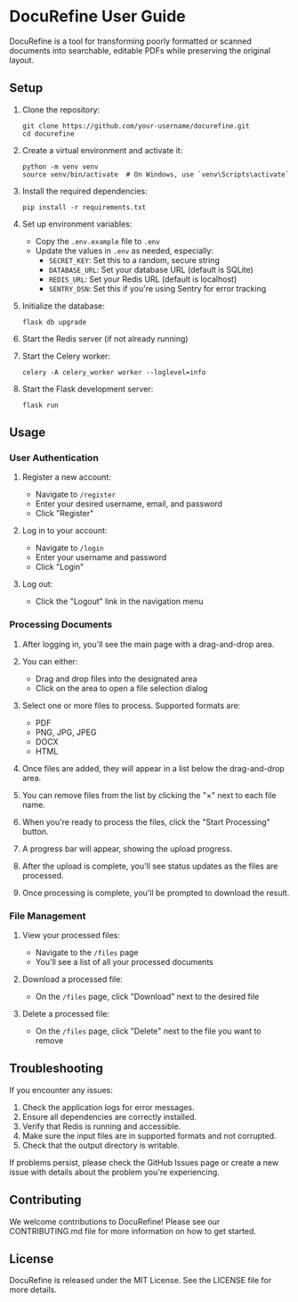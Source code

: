 # DocuRefine User Guide

DocuRefine is a tool for transforming poorly formatted or scanned documents into searchable, editable PDFs while preserving the original layout.

## Setup

1. Clone the repository:
   ```
   git clone https://github.com/your-username/docurefine.git
   cd docurefine
   ```

2. Create a virtual environment and activate it:
   ```
   python -m venv venv
   source venv/bin/activate  # On Windows, use `venv\Scripts\activate`
   ```

3. Install the required dependencies:
   ```
   pip install -r requirements.txt
   ```

4. Set up environment variables:
   - Copy the `.env.example` file to `.env`
   - Update the values in `.env` as needed, especially:
     - `SECRET_KEY`: Set this to a random, secure string
     - `DATABASE_URL`: Set your database URL (default is SQLite)
     - `REDIS_URL`: Set your Redis URL (default is localhost)
     - `SENTRY_DSN`: Set this if you're using Sentry for error tracking

5. Initialize the database:
   ```
   flask db upgrade
   ```

6. Start the Redis server (if not already running)

7. Start the Celery worker:
   ```
   celery -A celery_worker worker --loglevel=info
   ```

8. Start the Flask development server:
   ```
   flask run
   ```

## Usage

### User Authentication

1. Register a new account:
   - Navigate to `/register`
   - Enter your desired username, email, and password
   - Click "Register"

2. Log in to your account:
   - Navigate to `/login`
   - Enter your username and password
   - Click "Login"

3. Log out:
   - Click the "Logout" link in the navigation menu

### Processing Documents

1. After logging in, you'll see the main page with a drag-and-drop area.

2. You can either:
   - Drag and drop files into the designated area
   - Click on the area to open a file selection dialog

3. Select one or more files to process. Supported formats are:
   - PDF
   - PNG, JPG, JPEG
   - DOCX
   - HTML

4. Once files are added, they will appear in a list below the drag-and-drop area.

5. You can remove files from the list by clicking the "×" next to each file name.

6. When you're ready to process the files, click the "Start Processing" button.

7. A progress bar will appear, showing the upload progress.

8. After the upload is complete, you'll see status updates as the files are processed.

9. Once processing is complete, you'll be prompted to download the result.

### File Management

1. View your processed files:
   - Navigate to the `/files` page
   - You'll see a list of all your processed documents

2. Download a processed file:
   - On the `/files` page, click "Download" next to the desired file

3. Delete a processed file:
   - On the `/files` page, click "Delete" next to the file you want to remove

## Troubleshooting

If you encounter any issues:

1. Check the application logs for error messages.
2. Ensure all dependencies are correctly installed.
3. Verify that Redis is running and accessible.
4. Make sure the input files are in supported formats and not corrupted.
5. Check that the output directory is writable.

If problems persist, please check the GitHub Issues page or create a new issue with details about the problem you're experiencing.

## Contributing

We welcome contributions to DocuRefine! Please see our CONTRIBUTING.md file for more information on how to get started.

## License

DocuRefine is released under the MIT License. See the LICENSE file for more details.